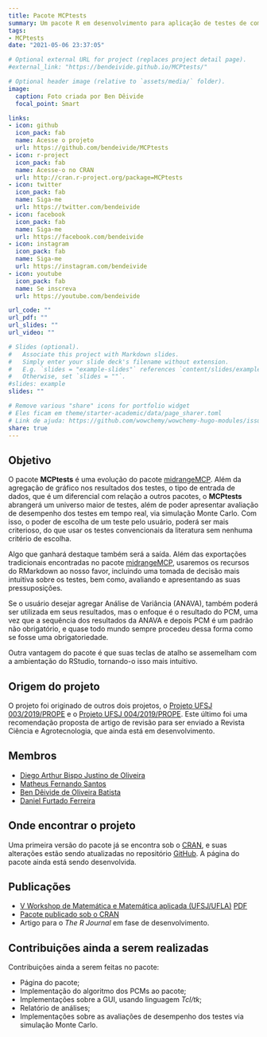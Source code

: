 ```yaml
---
title: Pacote MCPtests
summary: Um pacote R em desenvolvimento para aplicação de testes de comparações múltiplas
tags:
- MCPtests
date: "2021-05-06 23:37:05"

# Optional external URL for project (replaces project detail page).
#external_link: "https://bendeivide.github.io/MCPtests/"

# Optional header image (relative to `assets/media/` folder).
image:
  caption: Foto criada por Ben Dêivide
  focal_point: Smart

links:
- icon: github
  icon_pack: fab
  name: Acesse o projeto
  url: https://github.com/bendeivide/MCPtests
- icon: r-project
  icon_pack: fab
  name: Acesse-o no CRAN
  url: http://cran.r-project.org/package=MCPtests
- icon: twitter
  icon_pack: fab
  name: Siga-me
  url: https://twitter.com/bendeivide
- icon: facebook
  icon_pack: fab
  name: Siga-me
  url: https://facebook.com/bendeivide
- icon: instagram
  icon_pack: fab
  name: Siga-me
  url: https://instagram.com/bendeivide
- icon: youtube
  icon_pack: fab
  name: Se inscreva
  url: https://youtube.com/bendeivide

url_code: ""
url_pdf: ""
url_slides: ""
url_video: ""

# Slides (optional).
#   Associate this project with Markdown slides.
#   Simply enter your slide deck's filename without extension.
#   E.g. `slides = "example-slides"` references `content/slides/example-slides.md`.
#   Otherwise, set `slides = ""`.
#slides: example
slides: ""

# Remove various "share" icons for portfolio widget
# Eles ficam em theme/starter-academic/data/page_sharer.toml
# Link de ajuda: https://github.com/wowchemy/wowchemy-hugo-modules/issues/1611
share: true
---
```


## Objetivo

O pacote **MCPtests** é uma evolução do pacote [midrangeMCP](https://bendeivide.github.io/midrangeMCP/). Além da agregação de gráfico nos resultados dos testes, o tipo de entrada de dados, que é um diferencial com relação a outros pacotes, o **MCPtests** abrangerá um universo maior de testes, além de poder apresentar avaliação de desempenho dos testes em tempo real, via simulação Monte Carlo. Com isso, o poder de escolha de um teste pelo usuário, poderá ser mais criterioso, do que usar os testes convencionais da literatura sem nenhuma critério de escolha. 

Algo que ganhará destaque também será a saída. Além das exportações tradicionais encontradas no pacote [midrangeMCP](https://bendeivide.github.io/midrangeMCP/), usaremos os recursos do RMarkdown ao nosso favor, incluindo uma tomada de decisão mais intuitiva sobre os testes, bem como, avaliando e apresentando as suas pressuposições. 

Se o usuário desejar agregar Análise de Variância (ANAVA), também poderá ser utilizada em seus resultados, mas o enfoque é o resultado do PCM, uma vez que a sequência dos resultados da ANAVA e depois PCM é um padrão não obrigatório, e quase todo mundo sempre procedeu dessa forma como se fosse uma obrigatoriedade.

Outra vantagem do pacote é que suas teclas de atalho se assemelham com a ambientação do RStudio, tornando-o isso mais intuitivo.

## Origem do projeto

O projeto foi originado de outros dois projetos, o [Projeto UFSJ 003/2019/PROPE](https://bendeivide.github.io/project/projufsj/) e o [Projeto UFSJ 004/2019/PROPE](). Este último foi uma recomendação proposta de artigo de revisão para ser enviado a Revista Ciência e Agrotecnologia, que ainda está em desenvolvimento.

## Membros

- [Diego Arthur Bispo Justino de Oliveira](https://digoarthur.github.io/)
- [Matheus Fernando Santos](https://www.linkedin.com/in/matheus-fernando-santos-219555b0/)
- [Ben Dêivide de Oliveira Batista](http://bendeivide.github.io/)
- [Daniel Furtado Ferreira](https://des.ufla.br/~danielff/)

## Onde encontrar o projeto

Uma primeira versão do pacote já se encontra sob o [CRAN](http://cran.r-project.org/package=MCPtests), e suas alterações estão sendo atualizadas no repositório [GitHub](https://github.com/bendeivide/MCPtests). A página do pacote ainda está sendo desenvolvida.

## Publicações

- [V Workshop de Matemática e Matemática aplicada (UFSJ/UFLA)](https://ufsj.edu.br/wmma/v_wmma.php) [PDF](https://ufsj.edu.br/portal2-repositorio/File/wmma/wmma2020/diego.pdf)
- [Pacote publicado sob o CRAN](http://cran.r-project.org/package=MCPtests)
- Artigo para o *The R Journal* em fase de desenvolvimento.


## Contribuições ainda a serem realizadas

Contribuições ainda a serem feitas no pacote:

- Página do pacote;
- Implementação do algoritmo dos PCMs ao pacote;
- Implementações sobre a GUI, usando linguagem *Tcl/tk*;
- Relatório de análises;
- Implementações sobre as avaliações de desempenho dos testes via simulação Monte Carlo.
